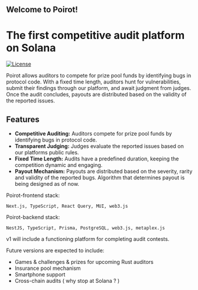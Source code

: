 ## Welcome to Poirot!

# The first competitive audit platform on Solana

[![License](https://img.shields.io/badge/License-MIT-yellow.svg)](https://opensource.org/licenses/MIT)

Poirot allows auditors to compete for prize pool funds by identifying bugs in protocol code. With a fixed time length, auditors hunt for vulnerabilities, submit their findings through our platform, and await judgment from judges. Once the audit concludes, payouts are distributed based on the validity of the reported issues.

## Features

- **Competitive Auditing:** Auditors compete for prize pool funds by identifying bugs in protocol code.
- **Transparent Judging:** Judges evaluate the reported issues based on our platforms public rules.
- **Fixed Time Length:** Audits have a predefined duration, keeping the competition dynamic and engaging.
- **Payout Mechanism:** Payouts are distributed based on the severity, rarity and validity of the reported bugs. Algorithm that determines payout is being designed as of now.

Poirot-frontend stack: 

    Next.js, TypeScript, React Query, MUI, web3.js

Poirot-backend stack: 

    NestJS, TypeScript, Prisma, PostgreSQL, web3.js, metaplex.js


v1 will include a functioning platform for completing audit contests.

Future versions are expected to include: 
- Games & challenges & prizes for upcoming Rust auditors
- Insurance pool mechanism
- Smartphone support
- Cross-chain audits ( why stop at Solana ? )

<!---
poirotonsolana/poirotonsolana is a ✨ special ✨ repository because its `README.md` (this file) appears on your GitHub profile.
You can click the Preview link to take a look at your changes.
--->
